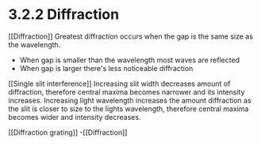 # 3.2.2 Diffraction
[[Diffraction]]
Greatest diffraction occurs when the gap is the same size as the wavelength.
- When gap is smaller than the wavelength most waves are reflected
- When gap is larger there's less noticeable diffraction


[[Single slit interference]]
Increasing slit width decreases amount of diffraction, therefore central maxima becomes narrower and its intensity increases.
Increasing light wavelength increases the amount diffraction as the slit is closer to size to the lights wavelength, therefore central maxima becomes wider and intensity decreases.

[[Diffraction grating]] -[[Diffraction]]
